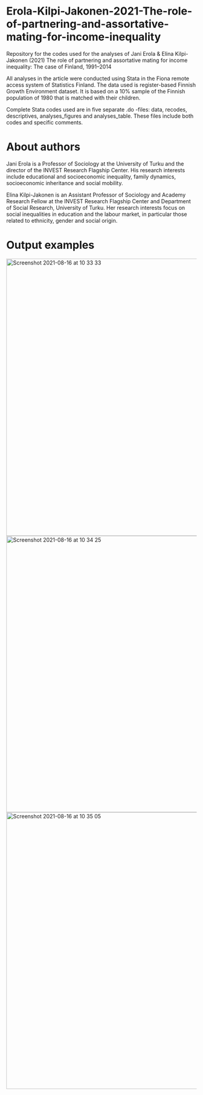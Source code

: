 # Erola-Kilpi-Jakonen-2021-The-role-of-partnering-and-assortative-mating-for-income-inequality
Repository for the codes used for the analyses of Jani Erola &amp; Elina Kilpi-Jakonen (2021) The role of partnering and assortative mating for income inequality: The case of Finland, 1991–2014

All analyses in the article were conducted using Stata in the Fiona remote access system of Statistics Finland. The data used is register-based Finnish Growth Environment dataset. It is based on a 10% sample of the Finnish population of 1980 that is matched with their children.

Complete Stata codes used are in five separate .do -files: data, recodes, descriptives, analyses_figures and analyses_table. These files include both codes and specific comments.



# About authors

Jani Erola is a Professor of Sociology at the University of Turku and the director of the INVEST Research Flagship Center. His research interests include educational and socioeconomic inequality, family dynamics, socioeconomic inheritance and social mobility.

Elina Kilpi-Jakonen is an Assistant Professor of Sociology and Academy Research Fellow at the INVEST Research Flagship Center and Department of Social Research, University of Turku. Her research interests focus on social inequalities in education and the labour market, in particular those related to ethnicity, gender and social origin.



# Output examples

<img width="731" alt="Screenshot 2021-08-16 at 10 33 33" src="https://user-images.githubusercontent.com/75479046/129527515-c82601a0-1909-4cf4-915a-07a8f737bbe0.png">


<img width="729" alt="Screenshot 2021-08-16 at 10 34 25" src="https://user-images.githubusercontent.com/75479046/129527595-9c202f15-4aec-41e4-a5cb-4a9f9b4bb3cd.png">


<img width="730" alt="Screenshot 2021-08-16 at 10 35 05" src="https://user-images.githubusercontent.com/75479046/129527657-f532533e-65f3-4389-878d-75734e2153cc.png">


